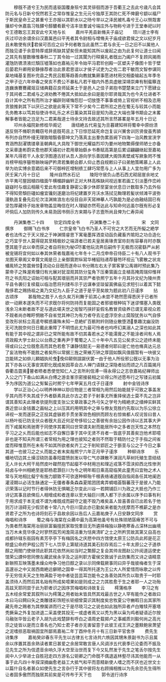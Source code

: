 <!-- { "loadSidebar": true } -->
　　穆旣不道兮王为民而逺驱国覆身殒兮其灵徘徊而游于吾衢王之去此兮歳凡会其防元名与日新兮怳然若王之常存惟皇之生元元兮独厚王其防仁死不俾磨兮颛以福尸于斯民皇命王之甚重兮王亦报以其职水以之旸兮旱以之泽民被札毒兮王心以恻烖害攘却兮休嘉翕习牲醳兮醇醲肴蔌兮洁丰敛羣诚兮端庄外与物称兮进于王堂奉祀以时兮王德敢忘王其安此兮天地与长
　　嘉州平羌县新脩夫子庙记
　　顼川道士李有庆过卭访余谓余曰汉嘉属邑曰平羌者其令尉相与增脩夫子庙成欲君侯之文以纪岁月且未敢使有庆君侯可否应之曰予何者敢当此虽然二君与余无一日之旧不以属他人而独见诿于余意特厚或辞焉缺其望矣但未能知其所以废起之由为此复何让道士曰闻之其先有屋数椽惟春秋二丁其令始一过其闑为行释奠礼者旣出乃阖户不复顾风揭雨灌虺防镌溃液烂頽压墟落如也嘉祐元年令始平冯君玠创殿一区塑夫子像图十哲于壁后晏君升卿用安静掾荐者治此景君思谊以才侯子试吏为之佐二君干敏而文智参谋同臬地绳基复图补完县之秀民吕甄等趋善向教就集厥事愿进材用交相委输起五年季冬之甲子讫六年仲春之癸亥不费公不暴私凡若干楹内外悉具虚敞深靖崇庳有制蜚簃连连巍谯鶱鶱藏爼豆储典籍召良师延美士于是邑人之佳子弟抱书楚楚来立门下愿肄业于其间者二君咸与之进劝教不倦其大抵如此余曰是能尔耶贤哉其为也今夫仕进者不自计其中之所有而所治才褊辟则嗟悔怨怼一切放堕不事事或倚上官视听不相及恣用贪狼推剥其下以厌已之欲是此等天下常不少矣今二君所涖之邑在蜀无与较其小而能先务教本以笃其俗使诗书礼乐之术日薰染其耳目是知为政之大端也簿书期会之末畧解事者皆能之岂足为二君美哉道士待余文持去故述其所言然甚畧是年五月十日记
　　卭州永福院新修桂华阁记
　　唐纽絶五代易玺为旦暮建知祥将蜀幸中原纷溃遂反侧不脩职贡輙窃号井底旣苟且上下日惊恐延死命岂复议兴黉舍训厉贤俊虽秀頴布列亦自然朴缦无理致暗翳昏蔀坤文乃落真主出羣伪累首阙下四海一治风教宣浃字育涵煦刮濯镌镂章圣朝典礼大具陛下御世光耀益烈卭为要州地物繁缛俚师陋士亦备文采章逢彬蔚实愈他郡天禧初计君用章始繇乡书奏赋高第是后累诏翩翩继起至嘉祐某年凡得若干人永安浮图遵古好从吾人游向学乐善因建大阁饰素壁咸写厥象罔不惟肖榜甲相序簮笏聮映端俨矜肃若集朝会郡人仰止悉自规敕曰子曰弟勉策晞慕上人此举为劝实博余意廼后来不可御梓匠增制缋工肆巧常愿与上人从事上人宜勿用广多为厌壬寅六月十日记
　　隆州自然水石记
　　陵阳守居负山悉石西尤砌层崖余地丈许平夷可屋因植四楹面午横楣辟幽轩正对大林高株缺间视远峯若画工引淡墨作峦岭嶷嶷时与烟云相蔽亏爱此有佳趣复静密公事少休即至宴坐伏息日计数取多乃去外俗不得知旁頽巨礓如瘤宜镵刻遂磨治将纪建置岁月沃水荡拭见黝理若髪状倾滩平波弥漫骫迤复叠先后伦次洼渊耸浪左右役目自非天冩神摹人巧孰能为是必由融结固已有坚包厚藏待子始发章物盖显晦信在时人理疑亦然苟达此与知命何远虽尔旣有形必复坏倘后人加防则传久未易泐因书侧示方来期与子志壹所尚且俾为仁寿异闻














　　丹渊集巻二十四
　　钦定四库全书
　　丹渊集巻二十五　　　　　宋　文同　撰序
　　御赐飞白书序
　　仁宗皇帝飞白书乃圣人不可穷之大艺而无所儗之絶学者也法传之于天义授之于神渊情睿思下寓毫墨挥洒变动函负藏畜齐隂阳之功合造化之巧宜乎世人莫得窥其至精极妙之端涯者已若夫皇居奥瑑贵室珎刻有容摹肖时亦飘堕其能于此以幸而获之者自将别为秘尽畧他玩流畀后嗣传于无极而况密繇严从躬被宠锡将宜何如以奉其休荣者哉嘉祐七年冬十二月戊申帝召侍臣二十有八人观书于龙图天章阁又幸寳文阁是日上亲御寳跗纵冩华楮貂珰递荐簮笏环视云飞雾散之状龙蟠鳯矫之势震耸惊流动众目旣而遂命以书分赐左右太子賔客掌公禹锡时预此集乃蒙帝子之殊渥焉懐归有光展对犹湿观其防分玺角下压秦寳画立圭植高掩周瑞仰惟祥符之书氏阳之诏始可相与配其瓌丽而并其崇严者欤熈宁五年十月其孙文纪为陵州贵平县令袭衍复椟载以临治愿将刋镂布示于远谋奉坚琰留寘佛庙见求短引以着其下懿哉侈君之赐扬祖之美乃文纪为人臣子之道于是乎至矣故为题此初八日谨序
　　拈古颂序
　　甚哉物之胜于人也久矣万利舞于前其心未尝不艳然愿得悉厌于已者所欲一动厥本遂失而不可求旣尔将何防持而复能固之者邪彼根种钝下迷谬惽塞入类旣浅余习未断者故不足与道此嗟夫世之衒智巧挟奸妄假名教冒资级养已谓无辈视众若不觌者尚亦睢盱惘敞不自省觉其神已为有力者夺去沦虚浮空余止腐殻犹务以气自侈变改形状标立高逺夸穉惑庸殊未知一息絶纩百骸附紟则随业散堕洒羣趣沈幽没防无可洗脱奈何日日戴此重障了不明悟此尤为最可怜者也呜呼幻美溺人之深也如此其有能于其中视之谓非已之常所能有故不仞其毒若水之不能濡膏之不能涂者间有人焉资政殿大学士赵公以台鼎之重再尹于蜀蜀之人三十年中凡五见公矣求公之迹终未能得或曰公之位旣愈高而其色若愈下谦静恬懿无一易德者何耶曰是亡他也脩真达元总了妄法物有不能胜之者矣所以常据三旌之荣飨万钟之厚固如飘风值劔暂有一吷彼又岂能转之如俳儿顐娼执纶曳俛仰颠侧諠詉伏罢一由于他人所役邪公旣以无事为治其下亦各以无事安其职化旣成矣因萃会古人禅门语録之深隐者拈而颂之凡百篇揭月昏衢击霆奥瞽者瞆者悉使觉知仁人之言所利信溥一得永得公之志欤嘉祐纪禅师出入公之门下香山如满从白傅之游圭峯宗密接裴相之论得公所述愿布行之写镂云初属予为序因为道公之髣髴云时熈宁七年甲寅五月戊子日谨序
　　射中金钱诗序
　　学以正治心心以明养神神以玅应物是三者常相为用然后始能就乎可致之事盖发乎其内而不失其成于外者繇素具此尔古之君子于射事尤所重择侯选士莫不先之岂非谓其善知夫此理者欤提刑度支张公文章政事之外弓矢之学号为精絶求之缙绅实鲜其类近尝以金钱置之画帖之上以压其的用明其中之审与僚友竞胜约先取以为乐公徐立谛视一发而遂获之正投其虚镞若手贯坐客敛色相拱而顾左右惊耸都人叹诧皆曰昔人以杨叶衒已防支伏众者旣大且近何足夸侈较公之善彼有余拙公因作诗以志其事大尹而下咸属和焉驰寄于同使序其畧同曰世常谓夫射而能居所中之多者岂天性之本然在乎习之之乆而后能也如志不自懈日事于其中无贤不肖者一皆底乎其善矣岂他术耶噫非也是不知夫所谓三者常相为用之理也彼知之者则不然取于精防付之于手指之间省度而释惟意所在未有不如其所欲者矣齐工之于削轮郢匠之于斵垩与公之于今日之事其道一也彼习之之乆而能之者末矣哉熈宁六年正月甲子谨序
　　种柳诗序
　　乐蟠地切边其土燥涩硗防虽春阳震愤剖发以导仁气亦踈散不演润凡草树托殖生意结结无人许长大柯干局然皮叶磔然抱节起瘿不中材用岂和理近戎落不霑浃抑西北性惨洌舄卤与中州相絶至是耶杨君灏巨川为令之明年暇日乘高窥临笑此童秃曰宜物之术人常与天地相比儗宁有施力颛致不可欤遂种柳殆千根表络诸道旣自指阅各任其地阑迾灌浸期以必活生脉通定一无僵者春条森森夏隂团团禽弄蜩唱荟翳蕃茂于是彼人乃能识荣落以记时节行者得休防无惧暍乏尔变此川谷一若闗铺巨川为政之大抵也乃作三诗记其事且欲俾后人相增成和者连章以至大轴巨川携入都下示余属以序予曰事有利于用求成于本无或不谓为难旣成而嗣守之能不毁乃难矣盖人皆喜善自已出若名于他则万计沮碍无少假贷者十常八九今巨川营此亦已勤矣来者能为抚摩而不樵薪之是亦贤君子之所为也诗将刻石于县故余因以告后人云嘉祐庚子人日安静文同序
　　赏梅唱和诗序
　　蜀之梅与海棠在众蘤中最为高第他虽号有处殊琐陋孱瘠苦不可与为类者然海棠用冶丽妖富徧擅民家取悦羣目无所遴择梅独以静艳寒香占深林出幽境当万木未竞华侈之时寥然孤芳闲澹简洁重为恬爽清旷之士之所矜赏故其第又自高也成都钤辖东衙园有素芳亭亭下有梅因名之庆厯中四方馆使太原王公防兵此邦是花正秾盛公命府尹程公而下七人饮亭上第赋诗道其美石刻存焉后二十年太原公之子道恭醇之用閤门使继领此职其花依然尚如当时之繁醇之复会其帅龙图赵公抃阅道运使史馆荣公諲仲思同僚左藏武侯永孚及之运判职方霍侯交敦诚于此防集而又诗之语精意新聮照互映落墨未燥众吻争习他日醇之录以示同俾载厥事同曰异乎哉彼梅者生于深嵓邃谷之中又居西南絶远僻陋之国幸一得其所托遂为王公大人所爱惜而咏歌之以传乎无穷信夫天之生物满盈于地中者徒芸芸耳岂能令之各善効其所负以取贵于一时耶盖须待人而然后其名始有所成矣噫果如是则成之之力其胜愈于生之者耶一人之功殆高兹天耶同尝于此为职者识之因序赏梅唱和诗故复云
　　樗蒲格序
　　李习之有五木经余常爱其叙所以为樗蒲之用者始末皆具然其戏最古世之人罕有能作之者故曰木曰马曰闗曰矢之类雕镂彩饰短长钜细曾莫识其制度矣忠牧夏公守豳暇日出其家所藏先帝之赐者为其僚属讲而行之于是尽晓习之之说也如此独所异者卢白雉犊开塞塔秃撅枭之外复加进退二采盖使其投无一或虚者焉又以秃为黑以枭为鸡者疑语近尔按马融张华皆云老子入胡为此戏楚辞有呼白之语周史载掷卢之事臧质刘毅何尚之高光宗之徒皆以是而立善名也乃知士君子者亦无害留意于此彼王戎王洪之墨黩鲍泉萧望之泥嗜掠恶取祸固宜所鄙焉嘉祐二年丁酉仲冬月十有三日新平官舍序
　　费先生诗集序
　　嘉祐癸卯春东平先生以古律五七言诗共六帙因其甥朱景副书为示且属余以序置其首余熟读者累日甚爱之余居常敢言唐人风调渉五代衰季已沦委而不振及见先生之所为信遗音余响久浮大空至治世而复下今又轧然发于先生之笔舌尔按先生阆中人少举进士自胜冠走四方游名公钜卿之门命旣不偶退返林壑尽讳其他能而一从事于此凡四十年探深摘幽愈老益工大抵气和平而意精新使人嗜之而不厌也近世文士以篇什自名者甚众如使先生之言杂行于其中彼将左右顾揖相推以为先余恐先生得所让者固多傲然而独居其前矣是可传布于天下也
　　郭令送行诗序
